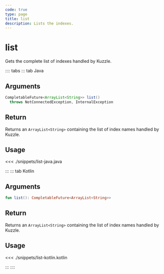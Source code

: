 ```yaml
---
code: true
type: page
title: list
description: Lists the indexes.
---
```


# list

Gets the complete list of indexes handled by Kuzzle.

:::: tabs
::: tab Java

## Arguments

```java
CompletableFuture<ArrayList<String>> list() 
  throws NotConnectedException, InternalException
```

## Return

Returns an `ArrayList<String>` containing the list of index names handled by Kuzzle.

## Usage

<<< ./snippets/list-java.java

:::
::: tab Kotlin

## Arguments

```kotlin
fun list(): CompletableFuture<ArrayList<String>>
```

## Return

Returns an `ArrayList<String>` containing the list of index names handled by Kuzzle.

## Usage

<<< ./snippets/list-kotlin.kotlin

:::
::::